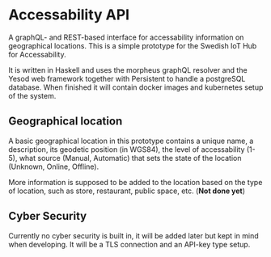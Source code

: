 # Accessability API
A graphQL- and REST-based interface for accessability information on geographical locations. This is a simple prototype for the Swedish IoT Hub for Accessability.

It is written in Haskell and uses the morpheus graphQL resolver and the Yesod web framework together with Persistent to handle a postgreSQL database. When finished it will contain docker images and kubernetes setup of the system.

## Geographical location

A basic geographical location in this prototype contains a unique name, a description, its geodetic position (in WGS84), the level of accessability (1-5), what source (Manual, Automatic) that sets the state of the location (Unknown, Online, Offline).

More information is supposed to be added to the location based on the type of location, such as store, restaurant, public space, etc. (**Not done yet**)

## Cyber Security

Currently no cyber security is built in, it will be added later but kept in mind when developing. It will be a TLS connection and an API-key type setup.
